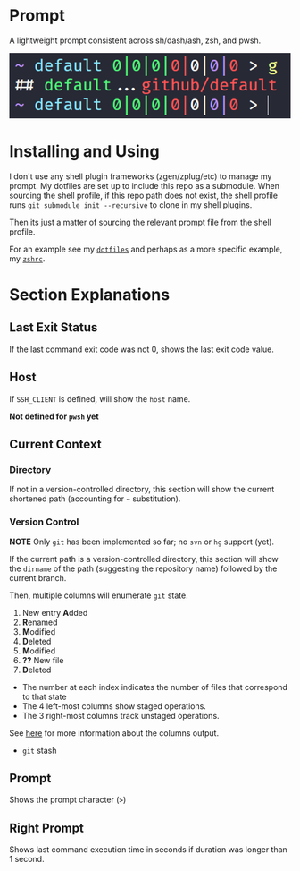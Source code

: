 # Prompt

A lightweight prompt consistent across sh/dash/ash, zsh, and pwsh.

![prompt](./pics/prompt.png)

# Installing and Using

I don't use any shell plugin frameworks (zgen/zplug/etc) to manage my prompt. My dotfiles are set up to include this repo as a submodule. When sourcing the shell profile, if this repo path does not exist, the shell profile runs `git submodule init --recursive` to clone in my shell plugins.

Then its just a matter of sourcing the relevant prompt file from the shell profile.

For an example see my [`dotfiles`](https://github.com/nathanblair/dotfiles) and perhaps as a more specific example, my [`zshrc`](https://github.com/nathanblair/dotfiles/blob/default/.zshrc).

# Section Explanations

## Last Exit Status

If the last command exit code was not 0, shows the last exit code value.

## Host

If `SSH_CLIENT` is defined, will show the `host` name.

**Not defined for `pwsh` yet**

## Current Context

### Directory

If not in a version-controlled directory, this section will show the current shortened path (accounting for `~` substitution).

### Version Control

**NOTE** Only `git` has been implemented so far; no `svn` or `hg` support (yet).

If the current path is a version-controlled directory, this section will show the `dirname` of the path (suggesting the repository name) followed by the current branch.

Then, multiple columns will enumerate `git` state.

1. New entry **A**dded
2. **R**enamed
3. **M**odified
4. **D**eleted
5. **M**odified
6. **??** New file
7. **D**eleted

- The number at each index indicates the number of files that correspond to that state
- The 4 left-most columns show staged operations.
- The 3 right-most columns track unstaged operations.

See [here](https://www.git-scm.com/docs/git-status#_short_format) for more information about the columns output.

- `git` stash

## Prompt

Shows the prompt character (`>`)

## Right Prompt

Shows last command execution time in seconds if duration was longer than 1 second.
